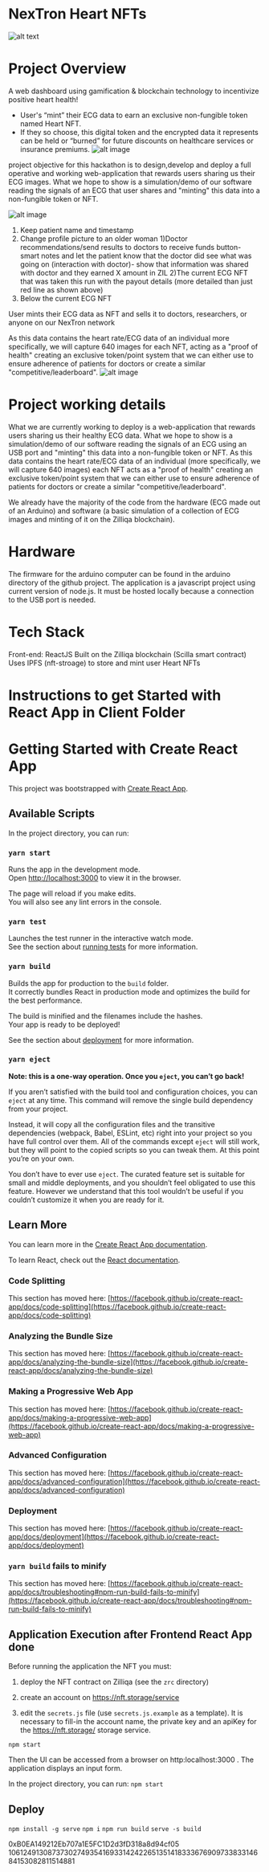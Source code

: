 # NexTron Heart NFTs


![alt text](https://github.com/Apollo9999/NEXTRON-ECG_Heart/blob/main/zil-heartbeat-nft-main/doc-img/LOGO%20B2.jpg)

# Project Overview
A web dashboard using gamification & blockchain technology to incentivize positive heart health!
- User's “mint” their ECG data to earn an exclusive non-fungible token named Heart NFT.
- If they so choose, this digital token and the encrypted data it represents can be held or “burned” for future discounts on healthcare services or insurance premiums.
![alt image](https://github.com/Apollo9999/NEXTRON-ECG_Heart/blob/main/zil-heartbeat-nft-main/doc-img/nextron1.PNG)

project  objective for this hackathon is to design,develop and deploy a full operative and working web-application that rewards users sharing us their ECG images. What we hope to show is a simulation/demo of our software reading  the signals of an ECG that user shares and "minting" this data into a non-fungible token or NFT. 


![alt image](https://github.com/Apollo9999/NEXTRON-ECG_Heart/blob/main/zil-heartbeat-nft-main/images/patient%20ECG%20details.png)

1)	Keep patient name and timestamp 
2)	Change profile picture to an older woman
1)Doctor recommendations/send results to doctors to receive funds button- smart notes and let the patient know that the doctor did see what was going on (interaction with doctor)- show that information was shared with doctor and they earned X amount in ZIL
2)The current ECG NFT that was taken this run with the payout details (more detailed than just red line as shown above)
3) Below the current ECG  NFT

User mints their ECG data as NFT and sells it to doctors, researchers, or anyone on our NexTron network


As this data contains the heart rate/ECG data of an individual  more specifically, we will capture 640 images for each NFT, acting as a "proof of health" creating an exclusive token/point system that we can either use to ensure adherence of patients for doctors or create a similar "competitive/leaderboard".
![alt image](https://github.com/Apollo9999/NEXTRON-ECG_Heart/blob/main/zil-heartbeat-nft-main/doc-img/nextron2.PNG)


# Project working details 

What we are currently working to deploy is a web-application that rewards users sharing us  their healthy ECG data. What we hope to show is a simulation/demo of our software reading  the signals of an ECG using an USB port and "minting" this data into a non-fungible token or NFT. As this data contains the heart rate/ECG data of an individual (more specifically, we will capture 640 images) each NFT acts as a "proof of health" creating an exclusive token/point system that we can either use to ensure adherence of patients for doctors or create a similar "competitive/leaderboard".

We already have the majority of the code from the hardware (ECG made out of an Arduino) and software (a basic simulation of a collection of ECG images and minting of it on the Zilliqa blockchain).

# Hardware 

The firmware for the arduino computer can be found in the arduino directory of the github project.
The application is a javascript project using current version of node.js. It must be hosted locally because a connection to the USB port is needed.



# Tech Stack
Front-end: ReactJS
Built on the Zilliqa blockchain (Scilla smart contract)
Uses IPFS (nft-stroage) to store and mint user Heart NFTs  

# Instructions to get Started with  React App in Client Folder

# Getting Started with Create React App

This project was bootstrapped with [Create React App](https://github.com/facebook/create-react-app).

## Available Scripts

In the project directory, you can run:

### `yarn start`

Runs the app in the development mode.\
Open [http://localhost:3000](http://localhost:3000) to view it in the browser.

The page will reload if you make edits.\
You will also see any lint errors in the console.

### `yarn test`

Launches the test runner in the interactive watch mode.\
See the section about [running tests](https://facebook.github.io/create-react-app/docs/running-tests) for more information.

### `yarn build`

Builds the app for production to the `build` folder.\
It correctly bundles React in production mode and optimizes the build for the best performance.

The build is minified and the filenames include the hashes.\
Your app is ready to be deployed!

See the section about [deployment](https://facebook.github.io/create-react-app/docs/deployment) for more information.

### `yarn eject`

**Note: this is a one-way operation. Once you `eject`, you can’t go back!**

If you aren’t satisfied with the build tool and configuration choices, you can `eject` at any time. This command will remove the single build dependency from your project.

Instead, it will copy all the configuration files and the transitive dependencies (webpack, Babel, ESLint, etc) right into your project so you have full control over them. All of the commands except `eject` will still work, but they will point to the copied scripts so you can tweak them. At this point you’re on your own.

You don’t have to ever use `eject`. The curated feature set is suitable for small and middle deployments, and you shouldn’t feel obligated to use this feature. However we understand that this tool wouldn’t be useful if you couldn’t customize it when you are ready for it.

## Learn More

You can learn more in the [Create React App documentation](https://facebook.github.io/create-react-app/docs/getting-started).

To learn React, check out the [React documentation](https://reactjs.org/).

### Code Splitting

This section has moved here: [https://facebook.github.io/create-react-app/docs/code-splitting](https://facebook.github.io/create-react-app/docs/code-splitting)

### Analyzing the Bundle Size

This section has moved here: [https://facebook.github.io/create-react-app/docs/analyzing-the-bundle-size](https://facebook.github.io/create-react-app/docs/analyzing-the-bundle-size)

### Making a Progressive Web App

This section has moved here: [https://facebook.github.io/create-react-app/docs/making-a-progressive-web-app](https://facebook.github.io/create-react-app/docs/making-a-progressive-web-app)

### Advanced Configuration

This section has moved here: [https://facebook.github.io/create-react-app/docs/advanced-configuration](https://facebook.github.io/create-react-app/docs/advanced-configuration)

### Deployment

This section has moved here: [https://facebook.github.io/create-react-app/docs/deployment](https://facebook.github.io/create-react-app/docs/deployment)

### `yarn build` fails to minify

This section has moved here: [https://facebook.github.io/create-react-app/docs/troubleshooting#npm-run-build-fails-to-minify](https://facebook.github.io/create-react-app/docs/troubleshooting#npm-run-build-fails-to-minify)



## Application Execution after  Frontend React App  done


Before running the application the NFT you must:

1. deploy the NFT contract on
Zilliqa (see the `zrc` directory)

2. create an account on https://nft.storage/service

3. edit the `secrets.js` file (use `secrets.js.example` as a
template). It is necessary to fill-in the account name, the private
key and an apiKey for the https://nft.storage/ storage service.


```
npm start
```
Then the UI can be accessed from a browser on http:localhost:3000 . The application displays an input form.



In the project directory, you can run: `npm start`

## Deploy

`npm install -g serve`
`npm i`
`npm run build`
`serve -s build`

0xB0EA149212Eb707a1E5FC1D2d3fD318a8d94cf05
106124913087373027493541693314242265135141833367690973383314684153082811514881






